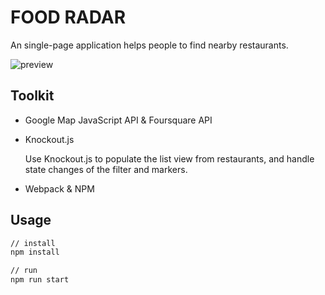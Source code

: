 # FOOD RADAR
An single-page application helps people to find nearby restaurants.

![preview](https://i.imgur.com/AZpQ0wb.png)

## Toolkit

- Google Map JavaScript API & Foursquare API

- Knockout.js

  Use Knockout.js to populate the list view from restaurants, and handle state changes of the filter and markers.

- Webpack & NPM

## Usage

```bash
// install
npm install

// run
npm run start
```